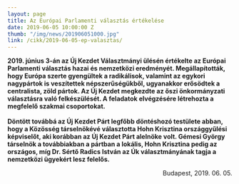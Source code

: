 ```yaml
---
layout: page
title: Az Európai Parlamenti választás értékelése
date: 2019-06-05 10:00:00 Z
thumb: "/img/news/201906051000.jpg"
link: /cikk/2019-06-05-ep-valasztas/
---
```

**2019. június 3-án az Új Kezdet Választmányi ülésén értékelte az Európai Parlamenti választás hazai és nemzetközi eredményét. Megállapították, hogy Európa szerte gyengültek a radikálisok, valamint az egykori nagypártok is veszítettek népszerűségükből, ugyanakkor erősödtek a centralista, zöld pártok. Az Új Kezdet megkezdte az őszi önkormányzati választásra való felkészülését. A feladatok elvégzésére létrehozta a megfelelő szakmai csoportokat.**
<br />
<br />
**Döntött továbbá az Új Kezdet Párt legfőbb döntéshozó testülete abban, hogy a Közösség társelnökévé választotta Hohn Krisztina országgyűlési képviselőt, aki korábban az Új Kezdet Párt alelnöke volt. Gémesi György társelnök a továbbiakban a pártban a lokális, Hohn Krisztina pedig az országos, míg Dr. Sértő Radics István az Úk választmányának tagja a nemzetközi ügyekért lesz felelős.**
<p style="text-align: right;">Budapest, 2019. 06. 05.</p>